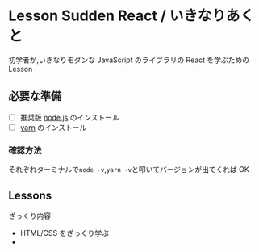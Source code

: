 # Lesson Sudden React / いきなりあくと

初学者が,いきなりモダンな JavaScript のライブラリの React を学ぶための Lesson

## 必要な準備

- [ ] 推奨版 [node.js](https://nodejs.org/ja/) のインストール
- [ ] [yarn](https://yarnpkg.com/getting-started/install) のインストール

### 確認方法

それぞれターミナルで`node -v`,`yarn -v`と叩いてバージョンが出てくれば OK

## Lessons

ざっくり内容

- HTML/CSS をざっくり学ぶ
-
